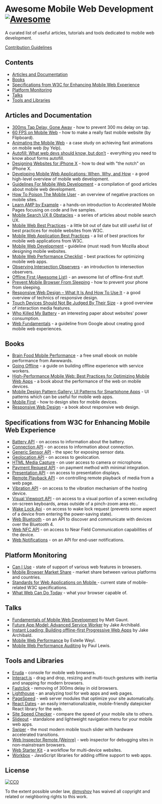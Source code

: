# Awesome Mobile Web Development [![Awesome](https://awesome.re/badge.svg)](https://awesome.re)

A curated list of useful articles, tutorials and tools dedicated to mobile web development.

<a href="https://github.com/myshov/awesome-mobile-web-development/blob/master/CONTRIBUTION.md">Contribution Guidelines</a>


## Contents

- [Articles and Documentation](#articles-and-documentation)
- [Books](#books)
- [Specifications from W3C for Enhancing Mobile Web Experience](#specifications-from-w3c-for-enhancing-mobile-web-experience)
- [Platform Monitoring](#platform-monitoring)
- [Talks](#talks)
- [Tools and Libraries](#tools-and-libraries)


## Articles and Documentation

- [300ms Tap Delay, Gone Away](https://developers.google.com/web/updates/2013/12/300ms-tap-delay-gone-away) - how to prevent 300 ms delay on tap.
- [60 FPS on Mobile Web](http://engineering.flipboard.com/2015/02/mobile-web) - how to make a really fast mobile website (by Flipboard).
- [Animating the Mobile Web](https://engineeringblog.yelp.com/2015/01/animating-the-mobile-web.html) - a case study on achieving fast animations on mobile web (by Yelp).
- [Autofill: What web devs should know, but don’t](https://cloudfour.com/thinks/autofill-what-web-devs-should-know-but-dont/) - everything you need to know about forms autofill.
- [Designing Websites for iPhone X](https://webkit.org/blog/7929/designing-websites-for-iphone-x/) - how to deal with "the notch" on iPhone X.
- [Developing Mobile Web Applications: When, Why, and How](https://www.toptal.com/android/developing-mobile-web-apps-when-why-and-how) - a good high-level overview of mobile web development.
- [Guidelines For Mobile Web Development](https://www.smashingmagazine.com/guidelines-for-mobile-web-development/) - a compilation of good articles about mobile web development.
- [How To Poison The Mobile User](https://www.smashingmagazine.com/2016/10/how-to-poison-the-mobile-user/) - an overview of negative practices on mobile sites.
- [Learn AMP by Example](https://ampbyexample.com/) - a hands-on introduction to Accelerated Mobile Pages focusing on code and live samples.
- [Mobile Search UX 8 Obstacles](https://blog.algolia.com/mobile-search-ux-8-obstacles/) - a series of articles about mobile search UX.
- [Mobile Web Best Practices](https://www.w3.org/TR/mobile-bp/) - a little bit out of date but still useful list of best practices for mobile websites from W3C.
- [Mobile Web Application Best Practices](https://www.w3.org/TR/mwabp/) - a list of best practices for mobile web applications from W3C.
- [Mobile Web Development](https://developer.mozilla.org/en-US/docs/Web/Guide/Mobile) - guideline (must read) from Mozilla about designing mobile websites.
- [Mobile Web Performance Checklist](https://www.oreilly.com/ideas/mobile-web-performance-checklist) - best practices for optimizing mobile web apps.
- [Observing Intersection Observers](https://davidwalsh.name/intersection-observers) - an introduction to intersection observers.
- [Offline First (Awesome List)](https://github.com/pazguille/offline-first) - an awesome list of offline-first stuff.
- [Prevent Mobile Browser From Sleeping](https://davidwalsh.name/wake-lock-shim) - how to prevent your phone from sleeping.
- [Responsive Web Design – What It Is And How To Use It](https://www.smashingmagazine.com/2011/01/guidelines-for-responsive-web-design/) - a good overview of technics of responsive design.
- [Touch Devices Should Not Be Judged By Their Size](https://css-tricks.com/touch-devices-not-judged-size/) - a good overview of interaction media features.
- [Who Killed My Battery](https://mobisocial.stanford.edu/papers/boneh-www2012.pdf) - an interesting paper about websites' power consumption.
- [Web Fundamentals](https://developers.google.com/web/fundamentals/) - a guideline from Google about creating good mobile web experiences.


## Books

- [Brain Food Mobile Performance](http://www.awwwards.org/brainfood-mobile-performance-vol3.pdf) - a free small ebook on mobile performance from Awwwards.
- [Going Offline](https://abookapart.com/products/going-offline) - a guide on building offline experience with service workers.
- [High-Performance Mobile Web: Best Practices for Optimizing Mobile Web Apps](https://www.amazon.com/High-Performance-Mobile-Web-Optimizing/dp/1491912553) - a book about the performance of the web on mobile devices.
- [Mobile Design Pattern Gallery: UI Patterns for Smartphone Apps](https://www.amazon.com/Mobile-Design-Pattern-Gallery-Smartphone/dp/1449363636) - UI patterns which can be useful for mobile web apps.
- [Mobile First](https://abookapart.com/products/mobile-first) - how to design sites for mobile devices.
- [Responsive Web Design](https://abookapart.com/products/responsive-web-design) - a book about responsive web design.


## Specifications from W3C for Enhancing Mobile Web Experience

- [Battery API](https://www.w3.org/TR/battery-status/) - on access to information about the battery.
- [Connection API](http://wicg.github.io/netinfo/) - on access to information about connection.
- [Generic Sensor API](https://www.w3.org/TR/generic-sensor/) - the spec for exposing sensor data.
- [Geolocation API](https://www.w3.org/TR/geolocation-API/) - on access to geolocation.
- [HTML Media Capture](https://www.w3.org/TR/html-media-capture/) - on user access to camera or microphone.
- [Payment Request API](https://www.w3.org/TR/payment-request/) - on payment method with minimal integration.
- [Presentation API](https://www.w3.org/TR/presentation-api/) - on access to presentation displays.
- [Remote Playback API](https://www.w3.org/TR/remote-playback/) - on controlling remote playback of media from a web page.
- [Vibration API](https://www.w3.org/TR/vibration/) - on access to the vibration mechanism of the hosting device.
- [Visual Viewport API](https://wicg.github.io/visual-viewport/) - on access to a visual portion of a screen excluding on-screen keyboards, areas outside of a pinch-zoom area etc..
- [Wake Lock Api](https://www.w3.org/TR/wake-lock/) - on access to wake lock request (prevents some aspect of a device from entering the power-saving state).
- [Web Bluetooth](https://webbluetoothcg.github.io/web-bluetooth/) - on an API to discover and communicate with devices over the Bluetooth 4.
- [Web NFC API](https://w3c.github.io/web-nfc/) - on access to Near Field Communication capabilities of the device.
- [Web Notifications](https://www.w3.org/TR/notifications/) - on an API for end-user notifications.


## Platform Monitoring

- [Can I Use](https://caniuse.com/) - state of support of various web features in browsers.
- [Mobile Browser Market Share](http://gs.statcounter.com/browser-market-share/mobile/) - market share between various platforms and countries.
- [Standards for Web Applications on Mobile ](https://www.w3.org/Mobile/mobile-web-app-state) - current state of mobile-related W3C specifications.
- [What Web Can Do Today](https://whatwebcando.today) - what your browser capable of.


## Talks

- [Fundamentals of Mobile Web Development](https://www.youtube.com/watch?v=z6dg_V22wV0) by Matt Gaunt.
- [Future App Model: Advanced Service Worker](https://www.youtube.com/watch?v=J2dOTKBoTL4) by Jake Archibald.
- [Instant Loading: Building offline-first Progressive Web Apps](https://www.youtube.com/watch?v=cmGr0RszHc8) by Jake Archibald.
- [Mobile Web Performance](https://www.youtube.com/watch?v=AfVL4Uk_UAk) by Estelle Weyl.
- [Mobile Web Performance Auditing](https://www.youtube.com/watch?v=WrA85a4ZIaM) by Paul Lewis.


## Tools and Libraries

- [Eruda](https://github.com/liriliri/eruda) - console for mobile web browsers.
- [Interact.js](https://github.com/taye/interact.js) - drag and drop, resizing and multi-touch gestures with inertia and snapping for modern browsers.
- [Fastclick](https://github.com/ftlabs/fastclick) - removing of 300ms delay in old browsers.
- [Lighthouse](https://github.com/GoogleChrome/lighthouse) - an analyzing tool for web apps and web pages.
- [PageSpeed](https://www.modpagespeed.com/) - web server modules that optimize your site automatically.
- [React Dates](https://github.com/airbnb/react-dates) - an easily internationalizable, mobile-friendly datepicker React library for the web.
- [Site Speed Checker](https://www.thinkwithgoogle.com/feature/mobile/) - compare the speed of your mobile site to others.
- [Slideout](https://github.com/Mango/slideout) - standalone and lightweight navigation menu for your mobile web apps.
- [Swiper](https://github.com/nolimits4web/swiper/) - the most modern mobile touch slider with hardware accelerated transitions.
- [Web Inspector Remote (Weinre)](https://www.npmjs.com/package/weinre) - web inspector for debugging sites in non-mainstream browsers.
- [Web Starter Kit](https://github.com/google/web-starter-kit) - a workflow for multi-device websites.
- [Workbox](https://developers.google.com/web/tools/workbox/) - JavaScript libraries for adding offline support to web apps.


## License

[![CC0](https://i.creativecommons.org/p/zero/1.0/88x31.png)](https://creativecommons.org/publicdomain/zero/1.0/)

To the extent possible under law, [@myshov](https://github.com/myshov) has waived all copyright and related or neighboring rights to this work.
